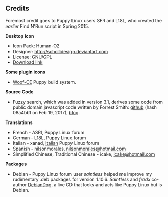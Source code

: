 ## Credits

Foremost credit goes to Puppy Linux users SFR and L18L, who created the
_earlier_ Find'N'Run script in Spring 2015.

**Desktop icon**

* Icon Pack: Human-O2
* Designer: http://schollidesign.deviantart.com
* License: GNU/GPL
* [Download link](http://findicons.com/icon/94185/old_zoom_original)

**Some plugin icons**

* [Woof-CE](https://github.com/puppylinux-woof-CE/woof-CE/tree/testing/woof-code/rootfs-skeleton/usr/share/pixmaps/puppy)
  Puppy build system.

**Source Code**

* Fuzzy search, which was added in version 3.1, derives some code from public
  domain javascript code written by Forrest Smith:
  [github](https://github.com/forrestthewoods/lib_fts/blob/master/code/fts_fuzzy_match.js)
  (hash 08a4bb1 on Feb 19, 2017),
  [blog](https://blog.forrestthewoods.com/reverse-engineering-sublime-text-s-fuzzy-match-4cffeed33fdb).

**Translations**

* French - ASRI, Puppy Linux forum
* German - L18L, Puppy Linux forum
* Italian - xanad, [Italian](http://www.italianpuppy.org/) Puppy Linux forum
* Spanish - nilsonmorales, nilsonmorales@hotmail.com
* Simplified Chinese, Traditional Chinese - icake, icake@hotmail.com

**Packages**

* Debian - Puppy Linux forum user _saintless_ helped me improve my
  rudimentary .deb packages for version 1.10.6.
  _Saintless_ and _fredx_ co-author
  [DebianDog](http://www.murga-linux.com/puppy/viewtopic.php?t=93225),
  a live CD that looks and acts like Puppy Linux but is Debian.

